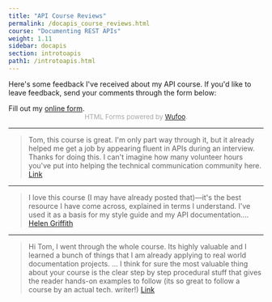 ```yaml
---
title: "API Course Reviews"
permalink: /docapis_course_reviews.html
course: "Documenting REST APIs"
weight: 1.11
sidebar: docapis
section: introtoapis
path1: /introtoapis.html
---
```


Here's some feedback I've received about my API course. If you'd like to leave feedback, send your comments through the form below:

<div id="formEmbed">
<div id="wufoo-w1957lnr0qhfn8e">
Fill out my <a href="https://idratherbewriting.wufoo.com/forms/w1957lnr0qhfn8e">online form</a>.
</div>
<div id="wuf-adv" style="font-family:inherit;font-size: small;color:#a7a7a7;text-align:center;display:block;">HTML Forms powered by <a href="http://www.wufoo.com">Wufoo</a>.</div>
<script type="text/javascript">var w1957lnr0qhfn8e;(function(d, t) {
var s = d.createElement(t), options = {
'userName':'idratherbewriting',
'formHash':'w1957lnr0qhfn8e',
'autoResize':true,
'height':'638',
'async':true,
'host':'wufoo.com',
'header':'show',
'ssl':true};
s.src = ('https:' == d.location.protocol ? 'https://' : 'http://') + 'www.wufoo.com/scripts/embed/form.js';
s.onload = s.onreadystatechange = function() {
var rs = this.readyState; if (rs) if (rs != 'complete') if (rs != 'loaded') return;
try { w1957lnr0qhfn8e = new WufooForm();w1957lnr0qhfn8e.initialize(options);w1957lnr0qhfn8e.display(); } catch (e) {}};
var scr = d.getElementsByTagName(t)[0], par = scr.parentNode; par.insertBefore(s, scr);
})(document, 'script');</script>
</div>

---------

> Tom, this course is great. I'm only part way through it, but it already helped me get a job by appearing fluent in APIs during an interview. Thanks for doing this. I can't imagine how many volunteer hours you've put into helping the technical communication community here. [Link](/learnapidoc/index.html#comment-3124829110)

---------

> I love this course (I may have already posted that)—it's the best resource I have come across, explained in terms I understand. I've used it as a basis for my style guide and my API documentation.... [Helen Griffith](https://disqus.com/by/helengriffith/)

---------

> Hi Tom, I went through the whole course. Its highly valuable and I learned a bunch of things that I am already applying to real world documentation projects. ...  I think for sure the most valuable thing about your course is the clear step by step procedural stuff that gives the reader hands-on examples to follow (its so great to follow a course by an actual tech. writer!) [Link](/learnapidoc/index.html#comment-2570927595)
